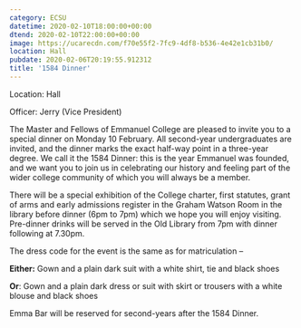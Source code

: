 ```yaml
---
category: ECSU
datetime: 2020-02-10T18:00:00+00:00
dtend: 2020-02-10T22:00:00+00:00
image: https://ucarecdn.com/f70e55f2-7fc9-4df8-b536-4e42e1cb31b0/
location: Hall
pubdate: 2020-02-06T20:19:55.912312
title: '1584 Dinner'
---
```

Location: Hall

Officer: Jerry (Vice President)

The Master and Fellows of Emmanuel College are pleased to invite you to a special dinner on Monday 10 February. All second-year undergraduates are invited, and the dinner marks the exact half-way point in a three-year degree. We call it the 1584 Dinner: this is the year Emmanuel was founded, and we want you to join us in celebrating our history and feeling part of the wider college community of which you will always be a member.

There will be a special exhibition of the College charter, first statutes, grant of arms and early admissions register in the Graham Watson Room in the library before dinner (6pm to 7pm) which we hope you will enjoy visiting. Pre-dinner drinks will be served in the Old Library from 7pm with dinner following at 7.30pm.

The dress code for the event is the same as for matriculation –

**Either:** Gown and a plain dark suit with a white shirt, tie and black shoes

**Or**: Gown and a plain dark dress or suit with skirt or trousers with a white blouse and black shoes

Emma Bar will be reserved for second-years after the 1584 Dinner.

